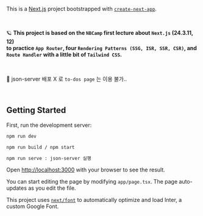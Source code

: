 This is a [Next.js](https://nextjs.org/) project bootstrapped with [`create-next-app`](https://github.com/vercel/next.js/tree/canary/packages/create-next-app).

</br>

🪐
**This project is based on the `NBCamp` first lecture about `Next.js` (24.3.11, 12) </br>
to practice `App Router`, four `Rendering Patterns (SSG, ISR, SSR, CSR)`, and `Route Handler` with a little bit of `Tailwind CSS`.**

</br>

🚨 json-server 배포 X 로 `to-dos page` 는 이용 불가..

</br>

## Getting Started

First, run the development server:

```bash
npm run dev

npm run build / npm start

npm run serve : json-server 실행
```

Open [http://localhost:3000](http://localhost:3000) with your browser to see the result.

You can start editing the page by modifying `app/page.tsx`. The page auto-updates as you edit the file.

This project uses [`next/font`](https://nextjs.org/docs/basic-features/font-optimization) to automatically optimize and load Inter, a custom Google Font.
